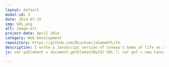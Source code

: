 ```yaml
---
layout: default
modal-id: 3
date: 2014-07-15
img: GOL.png
alt: image-alt
project-date: April 2014
category: Web Development
repository: https://github.com/RLuckom/jsGameOfLife
description: I wrote a JavaScript version of Conway's Game of life as a way to learn about cellular automata. The original version was written using SVG for the board, but I found that SVG rendered too slowly for large boards so I switched to using a Canvas element. <div id="GOL"></div> To run the game, click on individual squares to toggle them between the black and white states, then click "Play." The game stops when the cursor is over the board and restarts when it leaves. The slider controls the time between steps. My favorite pattern to start with is the one in the image above.
js: var goElement = document.getElementById('GOL'); var gol = new CanvasGameOfLife(250, 250, 20, 20); goElement.appendChild(gol.div);

---
```

